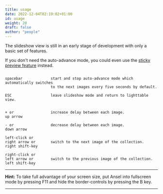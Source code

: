 ```yaml
---
title: usage
date: 2022-12-04T02:19:02+01:00
id: usage
weight: 20
draft: false
author: "people"
---
```


The slideshow view is still in an early stage of development with only a basic set of features.

If you don't need the auto-advance mode, you could even use the [sticky preview feature](../lighttable/lighttable-modes/full-preview.md) instead.

```

spacebar             start and stop auto-advance mode which automatically switches
                     to the next images every five seconds by default.

ESC                  leave slideshow mode and return to lighttable view.


+ or                 increase delay between each image.
up arrow

- or                 decrease delay between each image.
down arrow

left-click or
right arrow or       switch to the next image of the collection.
right shift-key

right-click or
left arrow or        switch to the previous image of the collection.
left shift-key

```

---

**Hint:** To take full advantage of your screen size, put Ansel into fullscreen mode by pressing F11 and hide the border-controls by pressing the B key.

---
